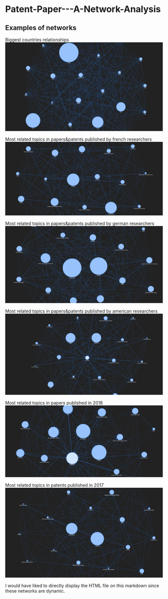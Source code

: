# Patent-Paper---A-Network-Analysis

## Examples of networks 

Biggest countries relationships
![img_example](https://github.com/SCHOTT7/Patent-Paper---A-Network-Analysis/blob/main/Networks/examples/Country_network%202018.png?raw=true)

Most related topics in papers&patents published by french researchers
![img_example](https://github.com/SCHOTT7/Patent-Paper---A-Network-Analysis/blob/main/Networks/examples/main%20topics%20in%20France%20(2000%20-%202018).png?raw=true)

Most related topics in papers&patents published by german researchers
![img_example](https://github.com/SCHOTT7/Patent-Paper---A-Network-Analysis/blob/main/Networks/examples/main%20topics%20in%20Germany%20(2000%20-%202018).png?raw=true)

Most related topics in papers&patents published by american researchers
![img_example](https://github.com/SCHOTT7/Patent-Paper---A-Network-Analysis/blob/main/Networks/examples/main%20topics%20in%20US%20(2000%20-%202018).png?raw=true)

Most related topics in papers published in 2018
![img_example](https://github.com/SCHOTT7/Patent-Paper---A-Network-Analysis/blob/main/Networks/examples/main%20topics%20in%20papers%202017.png?raw=true)

Most related topics in patents published in 2017
![img_example](https://github.com/SCHOTT7/Patent-Paper---A-Network-Analysis/blob/main/Networks/examples/main%20topics%20in%20patent%202018.png?raw=true)


I would have liked to directly display the HTML file on this markdown since these networks are dynamic.
